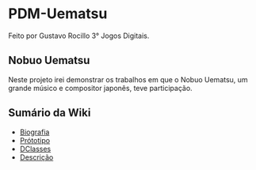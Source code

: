# PDM-Uematsu
  Feito por Gustavo Rocillo 3° Jogos Digitais.
## Nobuo Uematsu
  Neste projeto irei demonstrar os trabalhos em que o Nobuo Uematsu, um grande músico e compositor japonês, teve participação.
## Sumário da Wiki
- [Biografia](https://github.com/)
- [Prótotipo](https://github.com/)
- [DClasses](https://github.com/)
- [Descrição](https://github.com/)
